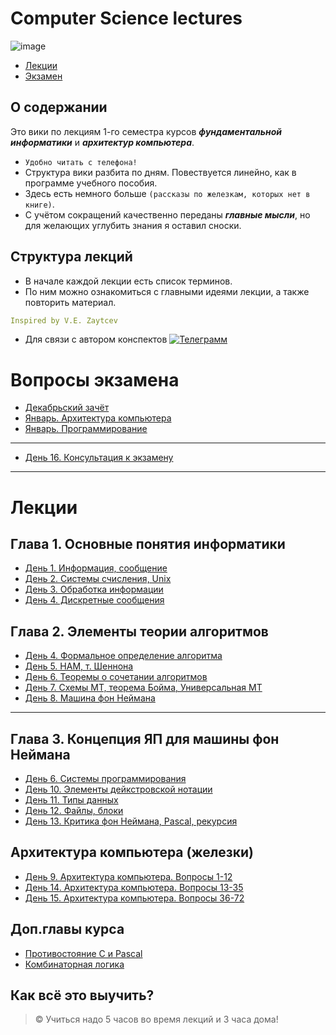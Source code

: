 # Computer Science lectures

![image](https://user-images.githubusercontent.com/113284506/210866918-eb4c6f09-25e2-411f-833c-2d9ff4cf6181.png)


* [Лекции](#lections)
* [Экзамен](#exam)

## О содержании

Это вики по лекциям 1-го семестра курсов ***фундаментальной информатики*** и ***архитектур компьютера***.

- `Удобно читать с телефона!`
- Структура вики разбита по дням. Повествуется линейно, как в программе учебного пособия.
- Здесь есть немного больше `(рассказы по железкам, которых нет в книге)`.
- С учётом сокращений качественно переданы ***главные мысли***, но для желающих углубить знания я оставил сноски.

## Структура лекций
- В начале каждой лекции есть список терминов.
- По ним можно ознакомиться с главными идеями лекции, а также повторить материал.

```yaml
Inspired by V.E. Zaytcev
```
- Для связи с автором конспектов [![Телеграмм](https://img.shields.io/badge/Пиши-В%20Telegram-0088cc)](https://t.me/hukumkass)

<a name="exam"></a>

# Вопросы экзамена

- [Декабрьский зачёт](/1sem/december_zachet.md)
- [Январь. Архитектура компьютера](/1sem/exam_zhelezo.md)
- [Январь. Программирование](/1sem/exam_proga.md)

***

- [День 16. Консультация к экзамену](/1sem/day16.md)

***

<a name="lections"></a>

# Лекции


## Глава 1. Основные понятия информатики

- [День 1. Информация, сообщение](/1sem/day1.md)
- [День 2. Системы счисления, Unix](/1sem/day2.md)
- [День 3. Обработка информации](/1sem/day3.md)
- [День 4. Дискретные сообщения](/1sem/day4_1.md)

## Глава 2. Элементы теории алгоритмов
- [День 4. Формальное определение алгоритма](/1sem/day4_2.md)
- [День 5. НАМ, т. Шеннона](/1sem/day5.md)
- [День 6. Теоремы о сочетании алгоритмов](/1sem/day6_1.md)
- [День 7. Схемы МТ, теорема Бойма, Универсальная МТ](/1sem/day7.md)
- [День 8. Машина фон Неймана](/1sem/day8.md)

***

## Глава 3. Концепция ЯП для машины фон Неймана
- [День 6. Системы программирования](/1sem/day6_2.md)
- [День 10. Элементы дейкстровской нотации](/1sem/day10.md) 
- [День 11. Типы данных](/1sem/day11.md)
- [День 12. Файлы, блоки](/1sem/day12.md)
- [День 13. Критика фон Неймана, Pascal, рекурсия](/1sem/day13.md)

## Архитектура компьютера (железки)
- [День 9. Архитектура компьютера. Вопросы 1-12](/1sem/day9.md)
- [День 14. Архитектура компьютера. Вопросы 13-35](/1sem/day14.md)
- [День 15. Архитектура компьютера. Вопросы 36-72](/1sem/day15.md)

## Доп.главы курса 
- [Противостояние C и Pascal](/1sem/c_and_pascal.md)
- [Комбинаторная логика](/1sem/combinatorical_logic.md)

## Как всё это выучить?

> © Учиться надо 5 часов во время лекций и 3 часа дома!
